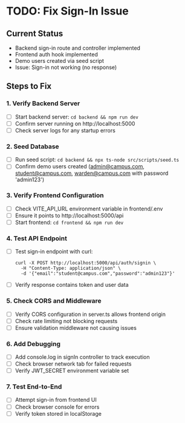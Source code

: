 # TODO: Fix Sign-In Issue

## Current Status
- Backend sign-in route and controller implemented
- Frontend auth hook implemented
- Demo users created via seed script
- Issue: Sign-in not working (no response)

## Steps to Fix

### 1. Verify Backend Server
- [ ] Start backend server: `cd backend && npm run dev`
- [ ] Confirm server running on http://localhost:5000
- [ ] Check server logs for any startup errors

### 2. Seed Database
- [ ] Run seed script: `cd backend && npx ts-node src/scripts/seed.ts`
- [ ] Confirm demo users created (admin@campus.com, student@campus.com, warden@campus.com with password 'admin123')

### 3. Verify Frontend Configuration
- [ ] Check VITE_API_URL environment variable in frontend/.env
- [ ] Ensure it points to http://localhost:5000/api
- [ ] Start frontend: `cd frontend && npm run dev`

### 4. Test API Endpoint
- [ ] Test sign-in endpoint with curl:
  ```
  curl -X POST http://localhost:5000/api/auth/signin \
    -H "Content-Type: application/json" \
    -d '{"email":"student@campus.com","password":"admin123"}'
  ```
- [ ] Verify response contains token and user data

### 5. Check CORS and Middleware
- [ ] Verify CORS configuration in server.ts allows frontend origin
- [ ] Check rate limiting not blocking requests
- [ ] Ensure validation middleware not causing issues

### 6. Add Debugging
- [ ] Add console.log in signIn controller to track execution
- [ ] Check browser network tab for failed requests
- [ ] Verify JWT_SECRET environment variable set

### 7. Test End-to-End
- [ ] Attempt sign-in from frontend UI
- [ ] Check browser console for errors
- [ ] Verify token stored in localStorage
